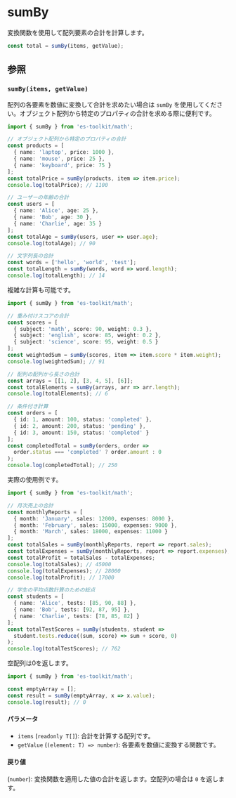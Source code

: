 # sumBy

変換関数を使用して配列要素の合計を計算します。

```typescript
const total = sumBy(items, getValue);
```

## 参照

### `sumBy(items, getValue)`

配列の各要素を数値に変換して合計を求めたい場合は `sumBy` を使用してください。オブジェクト配列から特定のプロパティの合計を求める際に便利です。

```typescript
import { sumBy } from 'es-toolkit/math';

// オブジェクト配列から特定のプロパティの合計
const products = [
  { name: 'laptop', price: 1000 },
  { name: 'mouse', price: 25 },
  { name: 'keyboard', price: 75 }
];
const totalPrice = sumBy(products, item => item.price);
console.log(totalPrice); // 1100

// ユーザーの年齢の合計
const users = [
  { name: 'Alice', age: 25 },
  { name: 'Bob', age: 30 },
  { name: 'Charlie', age: 35 }
];
const totalAge = sumBy(users, user => user.age);
console.log(totalAge); // 90

// 文字列長の合計
const words = ['hello', 'world', 'test'];
const totalLength = sumBy(words, word => word.length);
console.log(totalLength); // 14
```

複雑な計算も可能です。

```typescript
import { sumBy } from 'es-toolkit/math';

// 重み付けスコアの合計
const scores = [
  { subject: 'math', score: 90, weight: 0.3 },
  { subject: 'english', score: 85, weight: 0.2 },
  { subject: 'science', score: 95, weight: 0.5 }
];
const weightedSum = sumBy(scores, item => item.score * item.weight);
console.log(weightedSum); // 91

// 配列の配列から長さの合計
const arrays = [[1, 2], [3, 4, 5], [6]];
const totalElements = sumBy(arrays, arr => arr.length);
console.log(totalElements); // 6

// 条件付き計算
const orders = [
  { id: 1, amount: 100, status: 'completed' },
  { id: 2, amount: 200, status: 'pending' },
  { id: 3, amount: 150, status: 'completed' }
];
const completedTotal = sumBy(orders, order =>
  order.status === 'completed' ? order.amount : 0
);
console.log(completedTotal); // 250
```

実際の使用例です。

```typescript
import { sumBy } from 'es-toolkit/math';

// 月次売上の合計
const monthlyReports = [
  { month: 'January', sales: 12000, expenses: 8000 },
  { month: 'February', sales: 15000, expenses: 9000 },
  { month: 'March', sales: 18000, expenses: 11000 }
];
const totalSales = sumBy(monthlyReports, report => report.sales);
const totalExpenses = sumBy(monthlyReports, report => report.expenses);
const totalProfit = totalSales - totalExpenses;
console.log(totalSales); // 45000
console.log(totalExpenses); // 28000
console.log(totalProfit); // 17000

// 学生の平均点数計算のための総点
const students = [
  { name: 'Alice', tests: [85, 90, 88] },
  { name: 'Bob', tests: [92, 87, 95] },
  { name: 'Charlie', tests: [78, 85, 82] }
];
const totalTestScores = sumBy(students, student =>
  student.tests.reduce((sum, score) => sum + score, 0)
);
console.log(totalTestScores); // 762
```

空配列は0を返します。

```typescript
import { sumBy } from 'es-toolkit/math';

const emptyArray = [];
const result = sumBy(emptyArray, x => x.value);
console.log(result); // 0
```

#### パラメータ

- `items` (`readonly T[]`): 合計を計算する配列です。
- `getValue` (`(element: T) => number`): 各要素を数値に変換する関数です。

#### 戻り値

(`number`): 変換関数を適用した値の合計を返します。空配列の場合は `0` を返します。
